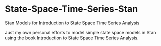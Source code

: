 # State-Space-Time-Series-Stan
Stan Models for Introduction to State Space Time Series Analysis

Just my own personal efforts to model simple state space models in Stan using the book Introduction to State Space Time Series Analysis.
